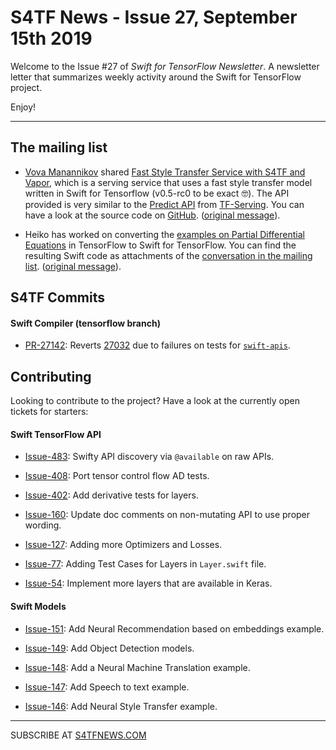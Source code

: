 S4TF News - Issue 27, September 15th 2019
===================

Welcome to the Issue #27 of *Swift for TensorFlow Newsletter*. A newsletter letter that summarizes weekly activity around the Swift for TensorFlow project.

Enjoy!

---

## The mailing list

* [Vova Manannikov](https://github.com/vvmnnnkv) shared [Fast Style Transfer Service with S4TF and Vapor](https://s4tf-style-transfer.herokuapp.com/), which is a serving service that uses a fast style transfer model written in Swift for Tensorflow (v0.5-rc0 to be exact 🤓). The API provided is very similar to the [Predict API](https://www.tensorflow.org/tfx/serving/api_rest#predict_api) from [TF-Serving](https://www.tensorflow.org/tfx/guide/serving). You can have a look at the source code on [GitHub](https://github.com/vvmnnnkv/s4tf-style-transfer-service). ([original message](https://groups.google.com/a/tensorflow.org/d/topic/swift/yTi73Q9XCUI/discussion)).

* Heiko has worked on converting the [examples on Partial Differential Equations](https://www.tensorflow.org/tutorials/non-ml/pdes) in TensorFlow to Swift for TensorFlow. You can find the resulting Swift code as attachments of the [conversation in the mailing list](https://groups.google.com/a/tensorflow.org/d/topic/swift/IKtbGzwx68A/discussion). ([original message](https://groups.google.com/a/tensorflow.org/d/topic/swift/IKtbGzwx68A/discussion)).

## S4TF Commits

#### Swift Compiler (tensorflow branch)

* [PR-27142](https://github.com/apple/swift/pull/27142): Reverts [27032](https://github.com/apple/swift/pull/27032) due to failures on tests for [`swift-apis`](https://github.com/tensorflow/swift-apis).

## Contributing

Looking to contribute to the project? Have a look at the currently open tickets for starters:

#### Swift TensorFlow API

* [Issue-483](https://github.com/tensorflow/swift-apis/issues/483): Swifty API discovery via `@available` on raw APIs.

* [Issue-408](https://github.com/tensorflow/swift-apis/issues/408): Port tensor control flow AD tests.

* [Issue-402](https://github.com/tensorflow/swift-apis/issues/402): Add derivative tests for layers.

* [Issue-160](https://github.com/tensorflow/swift-apis/issues/160): Update doc comments on non-mutating API to use proper wording.

* [Issue-127](https://github.com/tensorflow/swift-apis/issues/127): Adding more Optimizers and Losses.

* [Issue-77](https://github.com/tensorflow/swift-apis/issues/77):  Adding Test Cases for Layers in `Layer.swift` file.

* [Issue-54](https://github.com/tensorflow/swift-apis/issues/54): Implement more layers that are available in Keras.

#### Swift Models

* [Issue-151](https://github.com/tensorflow/swift-models/issues/151): Add Neural Recommendation based on embeddings example.

* [Issue-149](https://github.com/tensorflow/swift-models/issues/149): Add Object Detection models. 

* [Issue-148](https://github.com/tensorflow/swift-models/issues/148): Add a Neural Machine Translation example. 

* [Issue-147](https://github.com/tensorflow/swift-models/issues/147): Add Speech to text example.

* [Issue-146](https://github.com/tensorflow/swift-models/issues/146): Add Neural Style Transfer example.

---

SUBSCRIBE AT [S4TFNEWS.COM](https://www.s4tfnews.com/)
